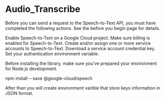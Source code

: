 # Audio_Transcribe

Before you can send a request to the Speech-to-Text API, you must have completed the following actions. See the before you begin page for details.

Enable Speech-to-Text on a Google Cloud project.
Make sure billing is enabled for Speech-to-Text.
Create and/or assign one or more service accounts to Speech-to-Text.
Download a service account credential key.
Set your authentication environment variable.

Before installing the library, make sure you've prepared your environment for Node.js development.

npm install --save @google-cloud/speech

After than you will create environment varible that store keys information in JSON format.
